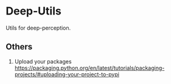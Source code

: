 # Deep-Utils
Utils for deep-perception.

## Others
1. Upload your packages </br>
https://packaging.python.org/en/latest/tutorials/packaging-projects/#uploading-your-project-to-pypi

